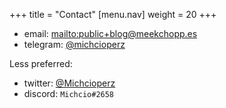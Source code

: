 +++
title = "Contact"
  [menu.nav]
  weight = 20
+++

 - email: <mailto:public+blog@meekchopp.es>
 - telegram: [@michcioperz](https://t.me/michcioperz)

Less preferred:

 - twitter: [@Michcioperz](https://twitter.com/Michcioperz)
 - discord: `Michcio#2658`
